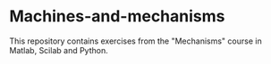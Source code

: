 # Machines-and-mechanisms
This repository contains exercises from the "Mechanisms" course in Matlab, Scilab and Python.
